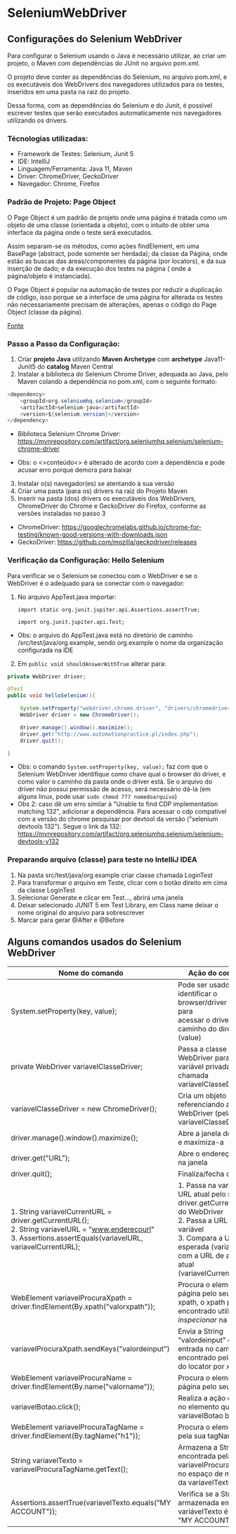 # SeleniumWebDriver

## Configurações do Selenium WebDriver
<p>Para configurar o Selenium usando o Java é necessário utilizar, ao criar um projeto, o Maven com dependências do JUnit no arquivo pom.xml.</p>
<p>O projeto deve conter as dependências do Selenium, no arquivo pom.xml, e os executáveis dos WebDrivers dos navegadores utilizados para os testes, inseridos em uma pasta na raiz do projeto.</p>
<p>Dessa forma, com as dependências do Selenium e do Junit, é possível escrever testes que serão executados automaticamente nos navegadores utilizando os drivers.</p>

### Técnologias utilizadas:
- Framework de Testes: Selenium, Junit 5
- IDE: IntelliJ
- Linguagem/Ferramenta: Java 11, Maven
- Driver: ChromeDriver, GeckoDriver
- Navegador: Chrome, Firefox

### Padrão de Projeto: Page Object
<p> O Page Object é um padrão de projeto onde uma página é tratada como um objeto de uma classe (orientada a objeto),
 com o intuito de obter uma interface da página onde o teste será executados. </p>
<p>Assim separam-se os métodos, como ações findElement, em uma BasePage (abstract, pode somente ser herdada); 
da classe da Página, onde estão as buscas das áreas/componentes da página (por locators), e da sua inserção de dado; 
e da execução dos testes na página ( onde a página/objeto é instanciada).</p>
<p>O Page Object é popular na automação de testes por reduzir a duplicação de código, isso porque se a interface de uma página for alterada os testes não necessariamente precisam de alterações, apenas o código do Page Object (classe da página). 
</p>

[Fonte](https://www.selenium.dev/documentation/test_practices/encouraged/page_object_models/) 

### Passo a Passo da Configuração:

1. Criar **projeto Java** utilizando **Maven Archetype** com **archetype** Java11-Junit5 do **catalog** Maven Central
2. Instalar a biblioteca do Selenium Chrome Driver, adequada ao Java, pelo Maven colando a dependência no pom.xml, com o seguinte formato:

~~~java
<dependency>
    <groupId>org.seleniumhq.selenium</groupId>
    <artifactId>selenium-java</artifactId>
    <version>${selenium.version}</version>
</dependency>
~~~

- Biblioteca Selenium Chrome Driver: https://mvnrepository.com/artifact/org.seleniumhq.selenium/selenium-chrome-driver

- Obs: o <>conteúdo<> é alterado de acordo com a dependência e pode acusar erro porque demora para baixar

3. Instalar o(s) navegador(es) se atentando à sua versão
4. Criar uma pasta (para os) drivers na raiz do Projeto Maven
5. Inserir na pasta (dos) drivers os executáveis dos WebDrivers, ChromeDriver do Chrome e GeckoDriver do Firefox, conforme as versões instaladas no passo 3
- ChromeDriver: https://googlechromelabs.github.io/chrome-for-testing/known-good-versions-with-downloads.json
- GeckoDriver: https://github.com/mozilla/geckodriver/releases

### Verificação da Configuração: Hello Selenium
<p> Para verificar se o Selenium se conectou com o WebDriver e se o WebDriver é o adequado para se conectar com o navegador:</p> 

1. No arquivo AppTest.java importar:

   `
   import static org.junit.jupiter.api.Assertions.assertTrue;
   `

   `
   import org.junit.jupiter.api.Test;
   `

- Obs: o arquivo do AppTest.java está no diretório de caminho /src/test/java/org.example, sendo org.example o nome da organização configurada na IDE
2. Em `public void shouldAnswerWithTrue` alterar para:

~~~java
private WebDriver driver;

@Test
public void helloSelenium(){

    System.setProperty("webdriver.chrome.driver", "drivers/chromedriver");
    WebDriver driver = new ChromeDriver();

    driver.manage().window().maximize();
    driver.get("http://www.automationpractice.pl/index.php");
    driver.quit();

}
~~~
- Obs: o comando `System.setProperty(key, value);` faz com que o Selenium WebDriver identifique como chave qual o browser do driver, e como valor o caminho da pasta onde o driver está. Se o arquivo do driver não possui permissão de acesso, será necessário dá-la (em alguns linux, pode usar `sudo chmod 777 nomedoarquivo`)
- Obs 2: caso dê um erro similar à "Unable to find CDP implementation matching 132", adicionar a dependência. Para acessar o cdp compatível com a versão do chrome pesquisar por devtool da versão ("selenium devtools 132"). Segue o link da 132: https://mvnrepository.com/artifact/org.seleniumhq.selenium/selenium-devtools-v132

### Preparando arquivo (classe) para teste no IntelliJ IDEA
1. Na pasta src/test/java/org.example criar classe chamada LoginTest
2. Para transformar o arquivo em Teste, clicar com o botão direito em cima da classe LoginTest
3. Selecionar Generate e clicar em Test..., abrirá uma janela
4. Deixar selecionado JUNIT 5 em Test Library, em Class name deixar o nome original do arquivo para sobrescrever
5. Marcar para gerar @After e @Before


## Alguns comandos usados do Selenium WebDriver 

| Nome do comando                                                                                                                                                           | Ação do comando                                                                                                                                                                                                     |
|---------------------------------------------------------------------------------------------------------------------------------------------------------------------------|---------------------------------------------------------------------------------------------------------------------------------------------------------------------------------------------------------------------|
| System.setProperty(key, value);                                                                                                                                           | Pode ser usado para identificar o browser/driver (key) e para <br/> acessar o driver pelo caminho do diretório (value)                                                                                              |
| private WebDriver variavelClasseDriver;                                                                                                                                   | Passa a classe WebDriver para a variável privada chamada variavelClasseDriver                                                                                                                                       |
| variavelClasseDriver = new ChromeDriver();                                                                                                                                | Cria um objeto referenciando a classe WebDriver (pela variável variavelClasseDriver);                                                                                                                               |
| driver.manage().window().maximize();                                                                                                                                      | Abre a janela do Browser e maximiza-a                                                                                                                                                                               |
| driver.get("URL");                                                                                                                                                        | Abre o endereço da URL na janela                                                                                                                                                                                    |
| driver.quit();                                                                                                                                                            | Finaliza/fecha o driver                                                                                                                                                                                             |
| 1. String variavelCurrentURL = driver.getCurrentURL(); <br/> 2. String variavelURL = "www.endereçourl" <br/> 3. Assertions.assertEquals(variavelURL, variavelCurrentURL); | 1. Passa na variável a URL atual pelo método driver.getCurrentURL(); do WebDriver <br/> 2. Passa a URL em uma variável <br/> 3. Compara a URL esperada (variavelURL) com a URL de acesso atual (variavelCurrentURL) |
| WebElement variavelProcuraXpath = driver.findElement(By.xpath("valorxpath"));                                                                                             | Procura o elemento da página pelo seu caminho xpath, o xpath pode ser encontrado utilizando o *inspecionar* na página                                                                                               | 
| variavelProcuraXpath.sendKeys("valordeinput")                                                                                                                             | Envia a String "valordeinput" como entrada no campo encontrado pela variavel do locator por xpath                                                                                                                   |
| WebElement variavelProcuraName = driver.findElement(By.name("valorname"));                                                                                                | Procura o elemento da página pelo seu name                                                                                                                                                                          |                                                                                                                                                                                                                     |
| variavelBotao.click();                                                                                                                                                    | Realiza a ação de clicar no elemento que a variavelBotao buscou                                                                                                                                                     |
| WebElement variavelProcuraTagName = driver.findElement(By.tagName("h1"));                                                                                                 | Procura o elemento H1 pela sua tagName                                                                                                                                                                              | 
| String variavelTexto = variavelProcuraTagName.getText();                                                                                                                  | Armazena a String encontrada pela variável variavelProcuraTagName no espaço de memória da variavelTexto                                                                                                             | 
| Assertions.assertTrue(variavelTexto.equals("MY ACCOUNT"));                                                                                                                | Verifica se a String armazenada em variávelTexto é igual a "MY ACCOUNT"                                                                                                                                             | 

<!-- 
## Criação de testes com Selenium WebDriver
<p>Os testes foram criados segundo organização de arquivos PageObject. </p>

1. Criar duas pastas no diretório src/test/java/org.example, uma chamada pages e outra tests.
2. Na pasta pages criar classe (arquivo) Java chamada BasePage.java 
3. Em BasePage -> tornar a classe BasePage abstrata: `public abstract class BasePage{}`
4. Em BasePage -> criar variável `driver` para a classe WebDriver (da biblioteca do Selenium WebDriver): `private WebDriver driver;`
5. Criar método `public BasePage()` que deve conter:
   - `System.setProperty(key, value)` para acessar o driver(key) do webdriver na pasta drivers da raiz (value)
   - `driver = new ChromeDriver()` para criar instância do objeto da classe WebDriver, através da variável driver
   - `driver.manage().window().maximize()` para o driver abrir o navegador e maximizar a janela
6. Criar demais métodos:

| Métodos                                                                                                                                                        | Comportamentos                                                        |
|----------------------------------------------------------------------------------------------------------------------------------------------------------------|-----------------------------------------------------------------------| 
| `public void visit(String url) { this.driver.get(url); }`                                                                                                      | função que acessa endereço de url pelo comando `visit("url.com.br");` |
| `public String getCurrentUrl() { return this.driver.getCurrentUrl(); }`                                                                                        | |
| `public void quitWebDriver() { this.driver.quit(); }`                                                                                                          | |
| `public WebElement findElement(By locator) { return this.driver.findElement(locator); }`                                                                       | | 
| `public void type(String input, By locator) { this.driver.findElement(locator).sendKeys(input); }`                                                             | |
| `public Boolean isDisplayed(By locator) { try { return this.driver.findElement(locator).isDisplayed(); } catch (NoSuchElementException e) { return false; } }` ||
| `public void click(By locator) { this.driver.findElement(locator).click(); }`                                                                                  ||
| `public String getText(By locator) { return this.driver.findElement(locator).getText(); }` ||

7. Criar página LoginPageTest.java
8. Clicar com o botão direito no corpo da classe e selecionar Generate e depois Test...
9. No nome, deixar LoginPageTest e selecionar para criar @BeforeEach e @AfterEach
10. CONTINUA... 
-->
